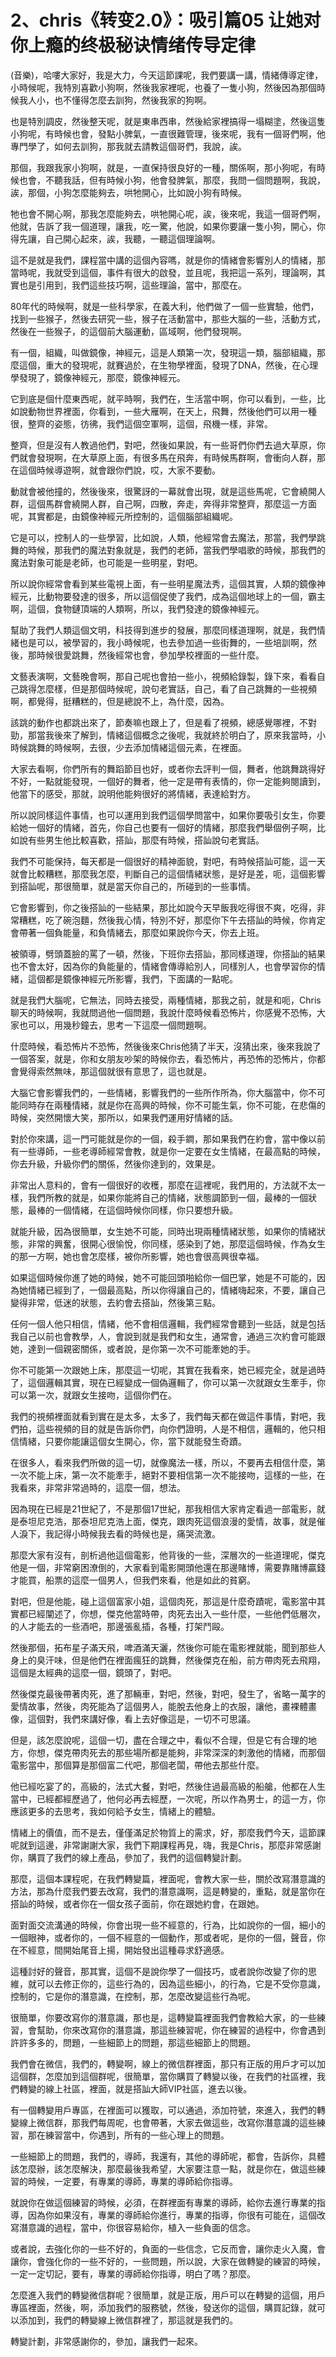 # 2、chris《转变2.0》：吸引篇05 让她对你上瘾的终极秘诀情绪传导定律

(音樂)，哈嘍大家好，我是大力，今天這節課呢，我們要講一講，情緒傳導定律，小時候呢，我特別喜歡小狗啊，然後我家裡呢，也養了一隻小狗，然後因為那個時候我人小，也不懂得怎麼去訓狗，然後我家的狗啊。

也是特別調皮，然後整天呢，就是東串西串，然後給家裡搞得一塌糊塗，然後這隻小狗呢，有時候也會，發點小脾氣，一直很難管理，後來呢，我有一個哥們啊，他專門學了，如何去訓狗，那我就去請教這個哥們，我說，誒。

那個，我跟我家小狗啊，就是，一直保持很良好的一種，關係啊，那小狗呢，有時候也會，不聽我話，但有時候小狗，他會發脾氣，那麼，我問一個問題啊，我說，誒，那個，小狗怎麼能夠去，哄牠開心，比如說小狗有時候。

牠也會不開心啊，那我怎麼能夠去，哄牠開心呢，誒，後來呢，我這一個哥們啊，他就，告訴了我一個道理，讓我，吃一驚，他說，如果你要讓一隻小狗，開心，你得先讓，自己開心起來，誒，我聽，一聽這個理論啊。

這不是就是我們，課程當中講的這個內容嗎，就是你的情緒會影響別人的情緒，那當時呢，我就受到這個，事件有很大的啟發，並且呢，我把這一系列，理論啊，其實也是引用到，我們這些技巧啊，這些理論，當中，那麼在。

80年代的時候啊，就是一些科學家，在義大利，他們做了一個一些實驗，他們，找到一些猴子，然後去研究一些，猴子在活動當中，那些大腦的一些，活動方式，然後在一些猴子，的這個前大腦運動，區域啊，他們發現啊。

有一個，組織，叫做鏡像，神經元，這是人類第一次，發現這一類，腦部組織，那麼這個，重大的發現呢，就賽過於，在生物學裡面，發現了DNA，然後，在心理學發現了，鏡像神經元，那麼，鏡像神經元。

它到底是個什麼東西呢，就平時啊，我們在，生活當中啊，你可以看到，一些，比如說動物世界裡面，你看到，一些大雁啊，在天上，飛舞，然後他們可以用一種很，整齊的姿態，彷彿，我們這個空軍啊，這個，飛機一樣，非常。

整齊，但是沒有人教過他們，對吧，然後如果說，有一些哥們你們去過大草原，你們就會發現啊，在大草原上面，有很多馬在飛奔，有時候馬群啊，會衝向人群，那在這個時候導遊啊，就會跟你們說，哎，大家不要動。

動就會被他撞的，然後後來，很驚訝的一幕就會出現，就是這些馬呢，它會繞開人群，這個馬群會繞開人群，自己啊，四散，奔走，奔得非常整齊，那麼這一方面呢，其實都是，由鏡像神經元所控制的，這個腦部組織呢。

它是可以，控制人的一些學習，比如說，人類，他經常會去魔法，那當，我們學跳舞的時候，那我們的魔法對象就是，我們的老師，當我們學唱歌的時候，那我們的魔法對象可能是老師，也可能是一些明星，對吧。

所以說你經常會看到某些電視上面，有一些明星魔法秀，這個其實，人類的鏡像神經元，比動物要發達的很多，所以這個促使了我們，成為這個地球上的一個，霸主啊，這個，食物鏈頂端的人類啊，所以，我們發達的鏡像神經元。

幫助了我們人類這個文明，科技得到進步的發展，那麼同樣道理啊，就是，我們情緒也是可以，被學習的，我小時候呢，也去參加過一些街舞的，一些培訓啊，然後，那時候很愛跳舞，然後經常也會，參加學校裡面的一些什麼。

文藝表演啊，文藝晚會啊，那自己呢也會拍一些小，視頻給錄製，錄下來，看看自己跳得怎麼樣，但是那個時候呢，說句老實話，自己，看了自己跳舞的一些視頻啊，都覺得，挺糟糕的，但是總說不上，為什麼，因為。

該跳的動作也都跳出來了，節奏嘛也跟上了，但是看了視頻，總感覺哪裡，不對勁，那當我後來了解到，情緒這個概念之後呢，我就終於明白了，原來我當時，小時候跳舞的時候啊，去很，少去添加情緒這個元素，在裡面。

大家去看啊，你們所有的舞蹈節目也好，或者你去評判一個，舞者，他跳舞跳得好不好，一點就能發現，一個好的舞者，他一定是帶有表情的，你一定能夠閱讀到，他當下的感受，那就，說明他能夠很好的將情緒，表達給對方。

所以說同樣這件事情，也可以運用到我們這個學問當中，如果你要吸引女生，你要給她一個好的情緒，首先，你自己也要有一個好的情緒，那麼我們舉個例子啊，比如說有些男生他比較喜歡，搭訕，那麼有時候，搭訕說句老實話。

我們不可能保持，每天都是一個很好的精神面貌，對吧，有時候搭訕可能，這一天就會比較糟糕，那麼我怎麼，判斷自己的這個情緒狀態，是好是差，呃，這個影響到搭訕呢，那很簡單，就是當天你自己的，所碰到的一些事情。

它會影響到，你之後搭訕的一些結果，那比如說今天早飯我吃得很不爽，吃得，非常糟糕，吃了碗泡麵，然後我心情，特別不好，那麼你下午去搭訕的時候，你肯定會帶著一個負能量，和負情緒去，那麼如果說你今天，你去上班。

被領導，劈頭蓋臉的罵了一頓，然後，下班你去搭訕，那同樣道理，你搭訕的結果也不會太好，因為你的負能量的，情緒會傳導給別人，同樣別人，也會學習你的情緒，這個都是鏡像神經元所影響，我們，下面講的一點呢。

就是我們大腦呢，它無法，同時去接受，兩種情緒，那我之前，就是和呃，Chris聊天的時候啊，我就問過他一個問題，我說什麼時候看恐怖片，你感覺不恐怖，大家也可以，用幾秒鐘去，思考一下這麼一個問題啊。

什麼時候，看恐怖片不恐怖，然後後來Chris他猜了半天，沒猜出來，後來我說了一個答案，就是，你和女朋友吵架的時候你去，看恐怖片，再恐怖的恐怖片，你都會覺得索然無味，那這個就很有意思了，這也就是。

大腦它會影響我們的，一些情緒，影響我們的一些所作所為，你大腦當中，你不可能同時存在兩種情緒，就是你在高興的時候，你不可能生氣，你不可能，在悲傷的時候，突然開懷大笑，那所以，如果我們運用好情緒的話。

對於你來講，這一門可能就是你的一個，殺手鐧，那如果我們在約會，當中像以前有一些導師，一些老導師經常會教，就是你一定要在女生情緒，在最高點的時候，你去升級，升級你們的關係，然後你達到的，效果是。

非常出人意料的，會有一個很好的收穫，那麼在這裡呢，我們用的，方法就不太一樣，我們所教的就是，如果你能將自己的情緒，狀態調節到一個，最棒的一個狀態，最棒的一個情緒，在這個時候你同樣，你只要想升級。

就能升級，因為很簡單，女生她不可能，同時出現兩種情緒狀態，如果你的情緒狀態，非常的興奮，很開心很愉悅，你同樣，感染到了她，那麼這個時候，作為女生的那一方啊，她也會怎麼樣，被你所影響，她也會很高興很幸福。

如果這個時候你進了她的時候，她不可能回頭啪給你一個巴掌，她是不可能的，因為她情緒已經到了，一個最高點，所以你得讓自己的，情緒嗨起來，不要，讓自己變得非常，低迷的狀態，去約會去搭訕，然後第三點。

任何一個人他只相信，情緒，他不會相信邏輯，我們經常會聽到一些話，就是包括我自己以前也會教學，人，會說到就是我們和女生，通常會，通過三次約會可能跟她，達到一個親密關係，或者說，是你第一次不可能牽她的手。

你不可能第一次跟她上床，那麼這一切呢，其實在我看來，她已經完全，就是過時了，這個邏輯其實，現在已經變成一個偽邏輯了，你可以第一次就跟女生牽手，你可以第一次，就跟女生接吻，這個你們在。

我們的視頻裡面就看到實在是太多，太多了，我們每天都在做這件事情，對吧，我們拍，這些視頻的目的就是告訴你們，向你們證明，人是不相信，邏輯的，他只相信情緒，只要你能讓這個女生開心，你，當下就能發生奇蹟。

在很多人，看來我們所做的這一切，就像魔法一樣，所以，不要再去相信什麼，第一次不能上床，第一次不能牽手，絕對不要相信第一次不能接吻，這樣的一些，在我看來，非常非常過時的，這麼一個，想法。

因為現在已經是21世紀了，不是那個17世紀，那我相信大家肯定看過一部電影，就是泰坦尼克浩，那泰坦尼克浩上面，傑克，跟肉死這個浪漫的愛情，故事，就是催人淚下，我記得小時候我去看的時候也是，痛哭流激。

那麼大家有沒有，剖析過他這個電影，他背後的一些，深層次的一些道理呢，傑克他是一個，非常窮困潦倒的，大家看到電影開頭他還在那邊賭博，需要靠賭博贏錢才能買，船票的這麼一個男人，但我們來看，他是如此的貧窮。

對吧，但是他能，碰上這個富家小姐，這個肉死，那這是什麼奇蹟呢，電影當中其實都已經闡述了，你想，傑克他當時帶，肉死去出入一些什麼，一些他們低層次，的人才能去的一些酒吧，那邊張亂插，各種，打架鬥毆。

然後那個，拓布星子滿天飛，啤酒滿天灑，然後你可能在電影裡就能，聞到那些人身上的臭汗味，但是他們在裡面瘋狂的跳舞，然後傑克在船，前方帶肉死去飛翔，這個是太經典的這麼一個，鏡頭了，對吧。

然後傑克最後帶著肉死，進了那輛車，對吧，然後，對吧，發生了，省略一萬字的愛情故事，然後，肉死能為了這個男人，能脫去他身上的衣服，讓他，畫裸體畫像，這個對，我們來講好像，看上去好像這是，一切不可思議。

但是，該怎麼說呢，這個一切，盡在合理之中，看似不合理，但是它有合理的地方，你想，傑克帶肉死去的那些場所都是能夠，非常深深的刺激他的情緒，而那個電影當中，那個算是那個富二代吧，那個老闆，帶他去那些什麼。

他已經吃宴了的，高級的，法式大餐，對吧，然後住過最高級的船艙，他都在人生當中，已經都經歷過了，他何必再去經歷，一次呢，所以作為男士，的這一方，你應該更多的去思考，我如何給予女生，情緒上的體驗。

情緒上的價值，而不是去，僅僅滿足於物質上的需求，好，那麼我們今天，這節課呢就到這邊，非常謝謝大家，我們下期課程再見，嗨，我是Chris，那麼非常感謝你，購買了我們的線上產品，參加了，我們的這個轉變計劃。

那麼，這個本課程呢，在我們轉變篇，裡面呢，會教大家一些，關於改寫潛意識的方法，那為什麼我們要去改寫，我們的潛意識啊，這是轉變的，重點，就是當你在搭訕的時候，或者你在一個女孩子面前，你在跟她約會，在跟她。

面對面交流溝通的時候，你會出現一些不經意的，行為，比如說你的一個，細小的一個眼神，或者你的，一個不經意的一個動作，那或者呢，是你的一個，聲音，你在不經意，間開始尾音上揚，開始發出這種尋求舒適感。

這種討好的聲音，那其實，這個不是說你學了一個技巧，或者說你改變了你的思維，就可以去修正你的，這些行為的，因為這些細小，的行為，它是不受你意識，控制的，它是你的潛意識，在控制，那，怎麼改變這些行為呢。

很簡單，你要改寫你的潛意識，那也是，這轉變篇裡面我們會教給大家，的一些練習，會幫助，你來改寫你的潛意識，那這些練習呢，你在練習的過程中，你會遇到許許多多的，問題，一些細節上的問題，那這些細節上的問題。

我們會在微信，我們的，轉變啊，線上的微信群裡面，那只有正版的用戶才可以加這個群，怎麼加到這個群呢，很簡單，當你購買了轉變以後，在我們的社區裡，我們轉變的線上社區，裡面，就是搭訕大師VIP社區，進去以後。

有一個轉變用戶專區，在裡面可以獲取，可以通過，添加符號，來進入，我們的轉變線上微信群，那我們每周呢，也會帶著，大家去做這些，改寫你潛意識的這些練習，那在練習當中，你遇到，所有的一些心理上的問題。

一些細節上的問題，我們的，導師，我還有，其他的導師呢，都會，告訴你，具體該怎麼辦，該怎麼解決，那麼最後我希望，大家要注意一點，就是你在，做這些練習的時候，一定要，有專業的導師，專業的導師給你指導。

就說你在做這個練習的時候，必須，在群裡面有專業的導師，給你去進行專業的指導，因為你如果沒有，專業的導師給你進行，專業的指導，你很有可能在，這個改寫潛意識的過程，當中，你很容易給你，植入一些負面的信念。

或者說，去強化你的一些不好的，負面的一些信念，它反而會，讓你走火入魔，會讓你，會強化你的一些不好的，一些問題，所以說，大家在做轉變的練習的時候，一定一定切記，要有，專業的導師給你指導，明白了嗎？那麼。

怎麼進入我們的轉變微信群呢？很簡單，就是正版，用戶可以在轉變的這個，用戶專區裡面，然後，啊，添加我們的服務號，然後，發送你的這個，購買記錄，就可以添加到，我們的轉變線上微信群裡了，那這就是我們的。

轉變計劃，非常感謝你的，參加，讓我們一起來。